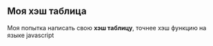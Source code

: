 ## Моя хэш таблица

Моя попытка написать свою **хэш таблицу**, точнее хэш функцию на языке javascript